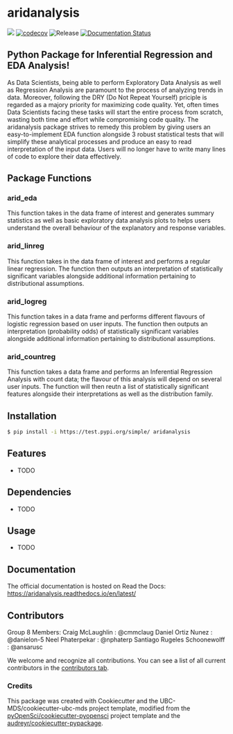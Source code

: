 # aridanalysis 

![](https://github.com/ansarusc/aridanalysis/workflows/build/badge.svg) [![codecov](https://codecov.io/gh/ansarusc/aridanalysis/branch/main/graph/badge.svg)](https://codecov.io/gh/ansarusc/aridanalysis) ![Release](https://github.com/ansarusc/aridanalysis/workflows/Release/badge.svg) [![Documentation Status](https://readthedocs.org/projects/aridanalysis/badge/?version=latest)](https://aridanalysis.readthedocs.io/en/latest/?badge=latest)

## Python Package for Inferential Regression and EDA Analysis!

As Data Scientists, being able to perform Exploratory Data Analysis as well as Regression Analysis are paramount to the process of analyzing trends in data. Moreover, following the DRY (Do Not Repeat Yourself) priciple is regarded as a majory priority for maximizing code quality. Yet, often times Data Scientists facing these tasks will start the entire process from scratch, wasting both time and effort while compromising code quality. The aridanalysis package strives to remedy this problem by giving users an easy-to-implement EDA function alongside 3 robust statistical tests that will simplify these analytical processes and produce an easy to read interpretation of the input data. Users will no longer have to write many lines of code to explore their data effectively. 

## Package Functions

### arid_eda

This function takes in the data frame of interest and generates summary statistics as well as basic exploratory data analysis plots to helps users understand the overall behaviour of the explanatory and response variables. 

### arid_linreg

This function takes in the data frame of interest and performs a regular linear regression. The function then outputs an interpretation of statistically significant variables alongside additional information pertaining to distributional assumptions. 

### arid_logreg

This function takes in a data frame and performs different flavours of logistic regression based on user inputs. The function then outputs an interpretation (probability odds) of statistically significant variables alongside additional information pertaining to distributional assumptions. 

### arid_countreg

This function takes a data frame and performs an Inferential Regression Analysis with count data; the flavour of this analysis will depend on several user inputs. The function will then reutn a list of statistically significant features alongside their interpretations as well as the distribution family. 

## Installation

```bash
$ pip install -i https://test.pypi.org/simple/ aridanalysis
```

## Features

- TODO

## Dependencies

- TODO

## Usage

- TODO

## Documentation

The official documentation is hosted on Read the Docs: https://aridanalysis.readthedocs.io/en/latest/

## Contributors

Group 8 Members:
Craig McLaughlin              : @cmmclaug
Daniel Ortiz Nunez            : @danielon-5
Neel Phaterpekar              : @nphaterp
Santiago Rugeles Schoonewolff : @ansarusc

We welcome and recognize all contributions. You can see a list of all current contributors in the [contributors tab](https://github.com/ansarusc/aridanalysis/graphs/contributors).

### Credits

This package was created with Cookiecutter and the UBC-MDS/cookiecutter-ubc-mds project template, modified from the [pyOpenSci/cookiecutter-pyopensci](https://github.com/pyOpenSci/cookiecutter-pyopensci) project template and the [audreyr/cookiecutter-pypackage](https://github.com/audreyr/cookiecutter-pypackage).

